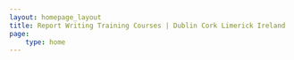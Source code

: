 ```yaml
---
layout: homepage_layout
title: Report Writing Training Courses | Dublin Cork Limerick Ireland
page:
    type: home
---
```

